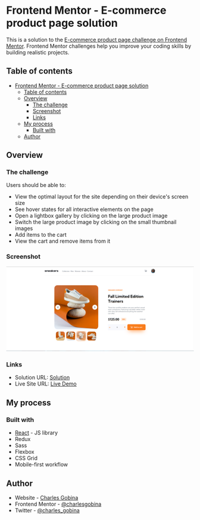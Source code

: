 # Frontend Mentor - E-commerce product page solution

This is a solution to the [E-commerce product page challenge on Frontend Mentor](https://www.frontendmentor.io/challenges/ecommerce-product-page-UPsZ9MJp6). Frontend Mentor challenges help you improve your coding skills by building realistic projects.

## Table of contents

- [Frontend Mentor - E-commerce product page solution](#frontend-mentor---e-commerce-product-page-solution)
  - [Table of contents](#table-of-contents)
  - [Overview](#overview)
    - [The challenge](#the-challenge)
    - [Screenshot](#screenshot)
    - [Links](#links)
  - [My process](#my-process)
    - [Built with](#built-with)
  - [Author](#author)

## Overview

### The challenge

Users should be able to:

- View the optimal layout for the site depending on their device's screen size
- See hover states for all interactive elements on the page
- Open a lightbox gallery by clicking on the large product image
- Switch the large product image by clicking on the small thumbnail images
- Add items to the cart
- View the cart and remove items from it

### Screenshot

![Screenshot](./screenshot.png)

### Links

- Solution URL: [Solution](https://www.frontendmentor.io/solutions/ecommerce-product-page-with-react-and-redux-oOic6SqiS)
- Live Site URL: [Live Demo](https://clever-alfajores-106503.netlify.app/)

## My process

### Built with

- [React](https://reactjs.org/) - JS library
- Redux
- Sass
- Flexbox
- CSS Grid
- Mobile-first workflow

## Author

- Website - [Charles Gobina](https://charlesgobina.github.io/my-portfolio/)
- Frontend Mentor - [@charlesgobina](https://www.frontendmentor.io/profile/charlesgobina)
- Twitter - [@charles_gobina](https://www.twitter.com/charles_gobina)
